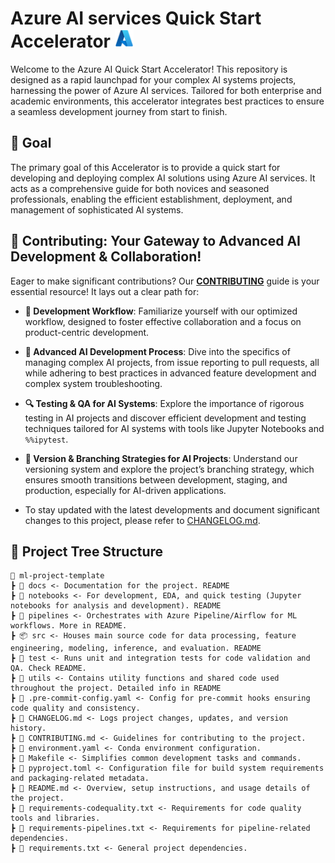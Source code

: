 # Azure AI services Quick Start Accelerator <img src="./utils/images/azure_logo.png" alt="Azure Logo" style="width:30px;height:30px;"/>
Welcome to the Azure AI Quick Start Accelerator! This repository is designed as a rapid launchpad for your complex AI systems projects, harnessing the power of Azure AI services. Tailored for both enterprise and academic environments, this accelerator integrates best practices to ensure a seamless development journey from start to finish.



## 🌟 Goal
The primary goal of this Accelerator is to provide a quick start for developing and deploying complex AI solutions using Azure AI services. It acts as a comprehensive guide for both novices and seasoned professionals, enabling the efficient establishment, deployment, and management of sophisticated AI systems.

## 💼 Contributing: Your Gateway to Advanced AI Development & Collaboration!

Eager to make significant contributions? Our **[CONTRIBUTING](./CONTRIBUTING.md)** guide is your essential resource! It lays out a clear path for:

- **🔄 Development Workflow**: Familiarize yourself with our optimized workflow, designed to foster effective collaboration and a focus on product-centric development.

- **🚀 Advanced AI Development Process**: Dive into the specifics of managing complex AI projects, from issue reporting to pull requests, all while adhering to best practices in advanced feature development and complex system troubleshooting.

- **🔍 Testing & QA for AI Systems**: Explore the importance of rigorous testing in AI projects and discover efficient development and testing techniques tailored for AI systems with tools like Jupyter Notebooks and `%%ipytest`.

- **🔢 Version & Branching Strategies for AI Projects**: Understand our versioning system and explore the project’s branching strategy, which ensures smooth transitions between development, staging, and production, especially for AI-driven applications.

- To stay updated with the latest developments and document significant changes to this project, please refer to [CHANGELOG.md](CHANGELOG.md).



## 🌲 Project Tree Structure

```
📂 ml-project-template
┣ 📂 docs <- Documentation for the project. README
┣ 📂 notebooks <- For development, EDA, and quick testing (Jupyter notebooks for analysis and development). README
┣ 📂 pipelines <- Orchestrates with Azure Pipeline/Airflow for ML workflows. More in README.
┣ 📦 src <- Houses main source code for data processing, feature engineering, modeling, inference, and evaluation. README
┣ 📂 test <- Runs unit and integration tests for code validation and QA. Check README.
┣ 📂 utils <- Contains utility functions and shared code used throughout the project. Detailed info in README
┣ 📜 .pre-commit-config.yaml <- Config for pre-commit hooks ensuring code quality and consistency.
┣ 📜 CHANGELOG.md <- Logs project changes, updates, and version history.
┣ 📜 CONTRIBUTING.md <- Guidelines for contributing to the project.
┣ 📜 environment.yaml <- Conda environment configuration.
┣ 📜 Makefile <- Simplifies common development tasks and commands.
┣ 📜 pyproject.toml <- Configuration file for build system requirements and packaging-related metadata.
┣ 📜 README.md <- Overview, setup instructions, and usage details of the project.
┣ 📜 requirements-codequality.txt <- Requirements for code quality tools and libraries.
┣ 📜 requirements-pipelines.txt <- Requirements for pipeline-related dependencies.
┣ 📜 requirements.txt <- General project dependencies.
```


